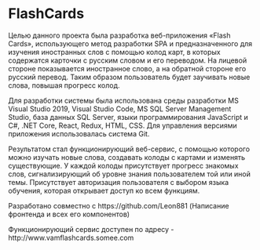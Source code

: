 # FlashCards
<p>Целью данного проекта была разработка веб-приложения «Flash Cards», использующего метод разработки SPA и предназначенного для изучения иностранных слов с помощью колод карт, в которых содержатся карточки с русским словом и его переводом. На лицевой стороне показывается иностранное слово, а на обратной стороне его русский перевод. Таким образом пользователь будет заучивать новые слова, повышая прогресс колод.</p>
<p>Для разработки системы была использована среды разработки MS Visual Studio 2019, Visual Studio Code, MS SQL Server Management Studio, база данных SQL Server, языки программирования JavaScript и C#, .NET Core, React, Redux, HTML, CSS. Для управления версиями приложения использовалась система Git.</p>
<p>Результатом стал функционирующий веб-сервис, с помощью которого можно изучать новые слова, создавать колоды с картами и изменять существующие. У каждой колоды присутствует прогресс знакомых слов, сигнализирующий об уровне знания пользователем той или иной темы. Присутствует авторизация пользователя с выбором языка обучения, которая открывает доступ ко всем функциям.</p>
<p>Разработано совместно с https://github.com/Leon881 (Написание фронтенда и всех его компонентов)</p>
<p>Функционирующий сервис доступен по адресу - http://www.vamflashcards.somee.com</p>
